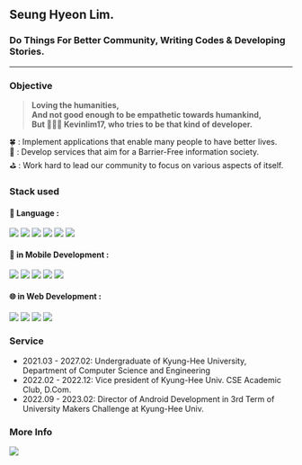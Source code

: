 ## Seung Hyeon Lim.
### Do Things For Better Community, Writing Codes & Developing Stories. 
   
---
### Objective
> **Loving the humanities, </br> And not good enough to be empathetic towards humankind, </br> But 🧑🏻‍💻 Kevinlim17, who tries to be that kind of developer.**

🍀  :  Implement applications that enable many people to have better lives. </br>
🚧  :  Develop services that aim for a Barrier-Free information society. </br>
⛳️  :  Work hard to lead our community to focus on various aspects of itself. </br>

### Stack used
#### 💬 Language :
<img src="https://img.shields.io/badge/Java-FC8019?style=for-the-badge&logo=Java&logoColor=white"/></a>
<img src="https://img.shields.io/badge/Python-3766AB?style=for-the-badge&logo=Python&logoColor=white"/></a>
<img src="https://img.shields.io/badge/C++-00599C?style=for-the-badge&logo=C%2B%2B&logoColor=white"/></a>
<img src="https://img.shields.io/badge/Kotlin-7F52FF?style=for-the-badge&logo=Kotlin&logoColor=orange"/></a>
<img src="https://img.shields.io/badge/Swift-F05138?style=for-the-badge&logo=Swift&logoColor=white">
<img src="https://img.shields.io/badge/TypeScript-3178C6?style=for-the-badge&logo=TypeScript&logoColor=white">


#### 📱 in Mobile Development :
<img src="https://img.shields.io/badge/Android-6cff8b?style=for-the-badge&logo=Android Studio&logoColor=blue"/></a>
<img src="https://img.shields.io/badge/Material-757575?style=for-the-badge&logo=Material Design&logoColor=white"/></a>
<img src="https://img.shields.io/badge/Compose-4285F4?style=for-the-badge&logo=Jetpack Compose&logoColor=white"/></a>
<img src="https://img.shields.io/badge/TF Lite-FF6F00?style=for-the-badge&logo=Tensorflow&logoColor=white"/></a>
<img src="https://img.shields.io/badge/Firebase-FFCA28?style=for-the-badge&logo=Firebase&logoColor=orange"/></a>


#### 🌐 in Web Development :
<img src="https://img.shields.io/badge/React-61DAFB?style=for-the-badge&logo=React&logoColor=blue"/></a>
<img src="https://img.shields.io/badge/Gatsby-663399?style=for-the-badge&logo=Gatsby&logoColor=white"/></a>
<img src="https://img.shields.io/badge/GraphQL-E10098?style=for-the-badge&logo=GraphQL&logoColor=white"/></a>
<img src="https://img.shields.io/badge/NodeJS-339933?style=for-the-badge&logo=Node.JS&logoColor=white"/></a>


### Service
- 2021.03 - 2027.02: Undergraduate of Kyung-Hee University, Department of Computer Science and Engineering 
- 2022.02 - 2022.12: Vice president of Kyung-Hee Univ. CSE Academic Club, D.Com.
- 2022.09 - 2023.02: Director of Android Development in 3rd Term of University Makers Challenge at Kyung-Hee Univ.


### More Info
<a href="https://kevinlim17.notion.site/Resume-b005a778a6b943ba814d4cb2e20e3b4e">
<img src="https://img.shields.io/badge/Notion Resume-000000?style=for-the-badge&logo=Notion&logoColor=white"/></a>

<!--
**kevinlim17/kevinlim17** is a ✨ _special_ ✨ repository because its `README.md` (this file) appears on your GitHub profile.

Here are some ideas to get you started:

- 🔭 I’m currently working on ...
- 🌱 I’m currently learning ...
- 👯 I’m looking to collaborate on ...
- 🤔 I’m looking for help with ...
- 💬 Ask me about ...
- 📫 How to reach me: ...
- 😄 Pronouns: ...
- ⚡ Fun fact: ...
-->
